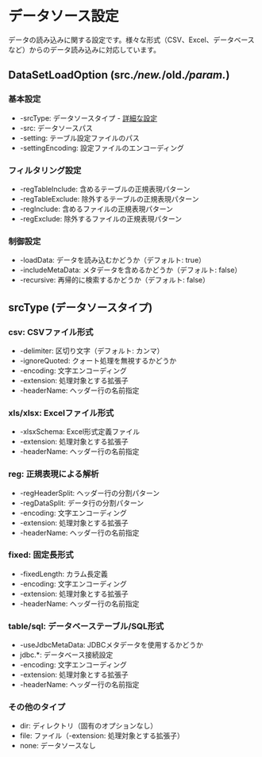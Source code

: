 # データソース設定

データの読み込みに関する設定です。様々な形式（CSV、Excel、データベースなど）からのデータ読み込みに対応しています。

## DataSetLoadOption (src.*/new.*/old.*/param.*)

### 基本設定
* -srcType: データソースタイプ - [詳細な設定](#srctype-データソースタイプ)
* -src: データソースパス
* -setting: テーブル設定ファイルのパス
* -settingEncoding: 設定ファイルのエンコーディング

### フィルタリング設定
* -regTableInclude: 含めるテーブルの正規表現パターン
* -regTableExclude: 除外するテーブルの正規表現パターン
* -regInclude: 含めるファイルの正規表現パターン
* -regExclude: 除外するファイルの正規表現パターン

### 制御設定
* -loadData: データを読み込むかどうか（デフォルト: true）
* -includeMetaData: メタデータを含めるかどうか（デフォルト: false）
* -recursive: 再帰的に検索するかどうか（デフォルト: false）

## srcType (データソースタイプ)

### csv: CSVファイル形式
* -delimiter: 区切り文字（デフォルト: カンマ）
* -ignoreQuoted: クォート処理を無視するかどうか
* -encoding: 文字エンコーディング
* -extension: 処理対象とする拡張子
* -headerName: ヘッダー行の名前指定

### xls/xlsx: Excelファイル形式
* -xlsxSchema: Excel形式定義ファイル
* -extension: 処理対象とする拡張子
* -headerName: ヘッダー行の名前指定

### reg: 正規表現による解析
* -regHeaderSplit: ヘッダー行の分割パターン
* -regDataSplit: データ行の分割パターン
* -encoding: 文字エンコーディング
* -extension: 処理対象とする拡張子
* -headerName: ヘッダー行の名前指定

### fixed: 固定長形式
* -fixedLength: カラム長定義
* -encoding: 文字エンコーディング
* -extension: 処理対象とする拡張子
* -headerName: ヘッダー行の名前指定

### table/sql: データベーステーブル/SQL形式
* -useJdbcMetaData: JDBCメタデータを使用するかどうか
* jdbc.*: データベース接続設定
* -encoding: 文字エンコーディング
* -extension: 処理対象とする拡張子
* -headerName: ヘッダー行の名前指定

### その他のタイプ
* dir: ディレクトリ（固有のオプションなし）
* file: ファイル（-extension: 処理対象とする拡張子）
* none: データソースなし